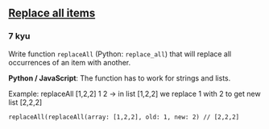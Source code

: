 <h2><a href=https://www.codewars.com/kata/57ae18c6e298a7a6d5000c7a/train/javascript target="_blank">Replace all items</a></h2><h3>7 kyu</h3><p>Write function <code>replaceAll</code> (Python: <code>replace_all</code>) that will replace all occurrences of an item with another.</p><p><strong>Python / JavaScript</strong>: The function has to work for strings and lists.</p><p>Example: replaceAll [1,2,2] 1 2 -&gt; in list [1,2,2] we replace 1 with 2 to get new list [2,2,2]</p><pre><code class="language-swift"><span class="cm-variable">replaceAll</span><span class="cm-punctuation">(</span><span class="cm-variable">replaceAll</span><span class="cm-punctuation">(</span><span class="cm-variable">array</span><span class="cm-punctuation">:</span> <span class="cm-punctuation">[</span><span class="cm-number">1</span><span class="cm-punctuation">,</span><span class="cm-number">2</span><span class="cm-punctuation">,</span><span class="cm-number">2</span><span class="cm-punctuation">]</span><span class="cm-punctuation">,</span> <span class="cm-variable">old</span><span class="cm-punctuation">:</span> <span class="cm-number">1</span><span class="cm-punctuation">,</span> <span class="cm-keyword">new</span><span class="cm-punctuation">:</span> <span class="cm-number">2</span><span class="cm-punctuation">)</span> <span class="cm-comment">// [2,2,2]</span></code></pre>